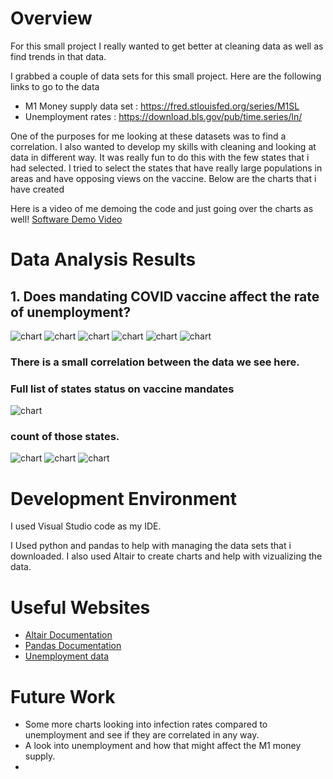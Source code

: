 # Overview
For this small project I really wanted to get better at cleaning data as well as find trends in that data.

I grabbed a couple of data sets for this small project. Here are the following links to go to the data 
* M1 Money supply data set : https://fred.stlouisfed.org/series/M1SL
* Unemployment rates : https://download.bls.gov/pub/time.series/ln/

One of the purposes for me looking at these datasets was to find a correlation. I also wanted to develop my skills with cleaning and looking at data in different way. It was really fun to do this with the few states that i had selected. I tried to select the states that have really large populations in areas and have opposing views on the vaccine. Below are the charts that i have created

Here is a video of me demoing the code and just going over the charts as well! 
[Software Demo Video](http://youtube.link.goes.here)

# Data Analysis Results

## 1. Does mandating COVID vaccine affect the rate of unemployment?
![chart](Florida_final.png)
![chart](cali_final.png)
![chart](Texas_final.png)
![chart](newyork_final.png)
![chart](idaho_final.png)
![chart](hawaii_final.png)
### There is a small correlation between the data we see here.
### Full list of states status on vaccine mandates


![chart](list.png)
### count of those states.
![chart](number_bar.png)
![chart](fredgraph.png)
![chart](civilian-unemployment-se.png)
# Development Environment
I used Visual Studio code as my IDE. 

I Used python and pandas to help with managing the data sets that i downloaded. 
I also used Altair to create charts and help with vizualizing the data.
# Useful Websites
* [Altair Documentation](https://altair-viz.github.io/index.html)
* [Pandas Documentation](https://pandas.pydata.org/docs/)
* [Unemployment data](https://www.bls.gov/charts/employment-situation/civilian-unemployment.htm)
# Future Work

* Some more charts looking into infection rates compared to unemployment and see if they are correlated in any way.
* A look into unemployment and how that might affect the M1 money supply.
* 
